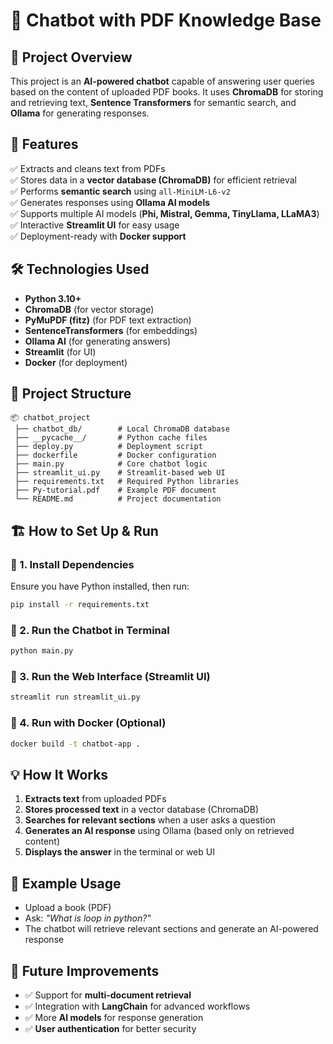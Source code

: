 
# 🤖 Chatbot with PDF Knowledge Base  

## 📌 Project Overview  
This project is an **AI-powered chatbot** capable of answering user queries based on the content of uploaded PDF books. It uses **ChromaDB** for storing and retrieving text, **Sentence Transformers** for semantic search, and **Ollama** for generating responses.

## 🚀 Features  
✅ Extracts and cleans text from PDFs  
✅ Stores data in a **vector database (ChromaDB)** for efficient retrieval  
✅ Performs **semantic search** using `all-MiniLM-L6-v2`  
✅ Generates responses using **Ollama AI models**  
✅ Supports multiple AI models (**Phi, Mistral, Gemma, TinyLlama, LLaMA3**)  
✅ Interactive **Streamlit UI** for easy usage  
✅ Deployment-ready with **Docker support**  

## 🛠️ Technologies Used  
- **Python 3.10+**  
- **ChromaDB** (for vector storage)  
- **PyMuPDF (fitz)** (for PDF text extraction)  
- **SentenceTransformers** (for embeddings)  
- **Ollama AI** (for generating answers)  
- **Streamlit** (for UI)  
- **Docker** (for deployment)  

## 📂 Project Structure  
```
📦 chatbot_project  
 ├── chatbot_db/        # Local ChromaDB database  
 ├── __pycache__/       # Python cache files  
 ├── deploy.py          # Deployment script  
 ├── dockerfile         # Docker configuration  
 ├── main.py            # Core chatbot logic  
 ├── streamlit_ui.py    # Streamlit-based web UI  
 ├── requirements.txt   # Required Python libraries  
 ├── Py-tutorial.pdf    # Example PDF document  
 └── README.md          # Project documentation  
```

## 🏗️ How to Set Up & Run  

### 🔹 1. Install Dependencies  
Ensure you have Python installed, then run:  
```bash
pip install -r requirements.txt
```

### 🔹 2. Run the Chatbot in Terminal  
```bash
python main.py
```

### 🔹 3. Run the Web Interface (Streamlit UI)  
```bash
streamlit run streamlit_ui.py
```

### 🔹 4. Run with Docker (Optional)  
```bash
docker build -t chatbot-app .

```

## 💡 How It Works  
1. **Extracts text** from uploaded PDFs  
2. **Stores processed text** in a vector database (ChromaDB)  
3. **Searches for relevant sections** when a user asks a question  
4. **Generates an AI response** using Ollama (based only on retrieved content)  
5. **Displays the answer** in the terminal or web UI  

## 🎯 Example Usage  
- Upload a book (PDF)  
- Ask: *"What is loop in python?"*  
- The chatbot will retrieve relevant sections and generate an AI-powered response  

## 📌 Future Improvements  
- ✅ Support for **multi-document retrieval**  
- ✅ Integration with **LangChain** for advanced workflows  
- ✅ More **AI models** for response generation  
- ✅ **User authentication** for better security  


